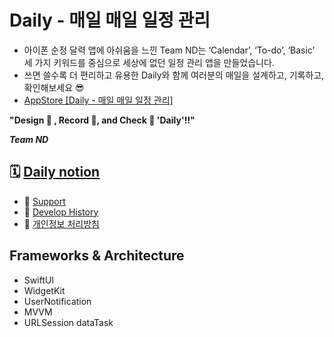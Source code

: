 # Daily - 매일 매일 일정 관리

- 아이폰 순정 달력 앱에 아쉬움을 느낀 Team ND는 ‘Calendar’, ‘To-do’, ‘Basic’ 세 가지 키워드를 중심으로 세상에 없던 일정 관리 앱을 만들었습니다.
- 쓰면 쓸수록 더 편리하고 유용한 Daily와 함께 여러분의 매일을 설계하고, 기록하고, 확인해보세요 😎
- [AppStore \[Daily - 매일 매일 일정 관리\]](https://apps.apple.com/kr/app/daily-%EB%A7%A4%EC%9D%BC-%EB%A7%A4%EC%9D%BC-%EC%9D%BC%EC%A0%95-%EA%B4%80%EB%A6%AC/id6480167782)

**"Design 🎨 , Record 📝, and Check 👏 'Daily'!!"**

***Team ND***

## 🗓️ [Daily notion](https://www.notion.so/seungyooooong/Daily-44127143818b4a8f8d9e864d992b549f)
- 💁 [Support](https://seungyooooong.notion.site/Support-02a8d836301d4c50b157e7913023885f?pvs=4)
- 📜 [Develop History](https://seungyooooong.notion.site/Develop-history-c6f47dc9dc524a7abe6cd46b5fa68719?pvs=4)
- 💼 [개인정보 처리방침](https://www.notion.so/seungyooooong/c2179388068d44fc9449fa6250da47b1)

## Frameworks & Architecture
- SwiftUI
- WidgetKit
- UserNotification
- MVVM
- URLSession dataTask
